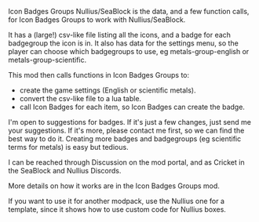 Icon Badges Groups Nullius/SeaBlock is the data, and a few function calls, for Icon Badges Groups to work with Nullius/SeaBlock.

It has a (large!) csv-like file listing all the icons, and a badge for each badgegroup the icon is in. It also has data for the settings menu, so the player can choose which badgegroups to use, eg metals-group-english or metals-group-scientific.

This mod then calls functions in Icon Badges Groups to:
- create the game settings (English or scientific metals).
- convert the csv-like file to a lua table.
- call Icon Badges for each item, so Icon Badges can create the badge.

I'm open to suggestions for badges. If it's just a few changes, just send me your suggestions. If it's more, please contact me first, so we can find the best way to do it. Creating more badges and badgegroups (eg scientific terms for metals) is easy but tedious.

I can be reached through Discussion on the mod portal, and as Cricket in the SeaBlock and Nullius Discords.

More details on how it works are in the Icon Badges Groups mod.

If you want to use it for another modpack, use the Nullius one for a template, since it shows how to use custom code for Nullius boxes.